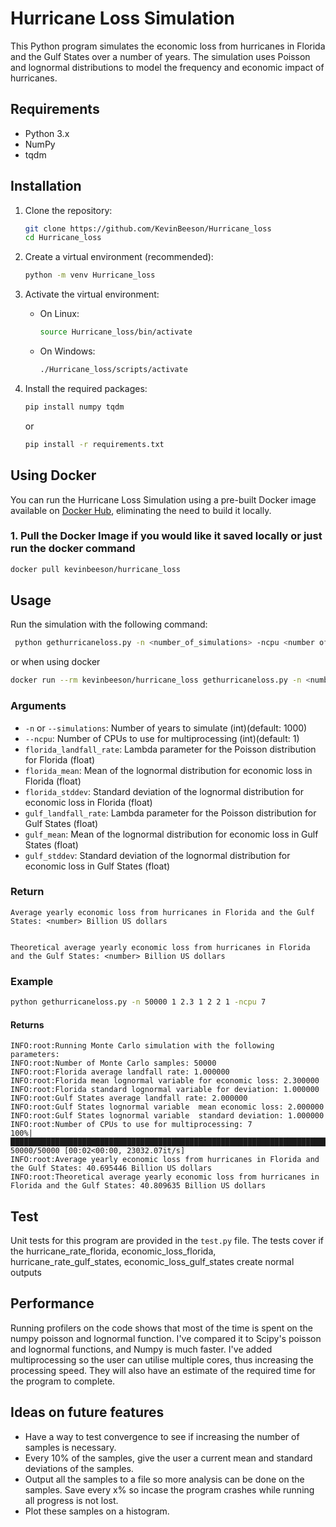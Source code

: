 # Hurricane Loss Simulation

This Python program simulates the economic loss from hurricanes in Florida and the Gulf States over a number of years. The simulation uses Poisson and lognormal distributions to model the frequency and economic impact of hurricanes.

## Requirements

- Python 3.x
- NumPy
- tqdm

## Installation

1. Clone the repository:
    ```bash
    git clone https://github.com/KevinBeeson/Hurricane_loss
    cd Hurricane_loss
    ```

2. Create a virtual environment (recommended):
    ```bash
    python -m venv Hurricane_loss
    ```

3. Activate the virtual environment:
    - On Linux:
        ```bash
        source Hurricane_loss/bin/activate
        ```
    - On Windows:
        ```bash
        ./Hurricane_loss/scripts/activate
        ```

4. Install the required packages:
    ```bash
    pip install numpy tqdm
    ```
    or 

    ```bash
    pip install -r requirements.txt
    ```

## Using Docker

You can run the Hurricane Loss Simulation using a pre-built Docker image available on [Docker Hub](https://hub.docker.com/r/kevinbeeson/hurricane_loss), eliminating the need to build it locally.

### 1. Pull the Docker Image if you would like it saved locally or just run the docker command

```bash
docker pull kevinbeeson/hurricane_loss
```


## Usage

Run the simulation with the following command:
```bash
 python gethurricaneloss.py -n <number_of_simulations> -ncpu <number of cpu used> <florida_landfall_rate> <florida_mean> <florida_stddev> <gulf_landfall_rate> <gulf_mean> <gulf_stddev>
```

or when using docker

```bash
docker run --rm kevinbeeson/hurricane_loss gethurricaneloss.py -n <number_of_simulations> -ncpu <number of cpu used> <florida_landfall_rate> <florida_mean> <florida_stddev> <gulf_landfall_rate> <gulf_mean> <gulf_stddev>
```
 ### Arguments

- `-n` or `--simulations`: Number of years to simulate (int)(default: 1000)
- `--ncpu`: Number of CPUs to use for multiprocessing (int)(default: 1)
- `florida_landfall_rate`: Lambda parameter for the Poisson distribution for Florida (float)
- `florida_mean`: Mean of the lognormal distribution for economic loss in Florida (float)
- `florida_stddev`: Standard deviation of the lognormal distribution for economic loss in Florida (float)
- `gulf_landfall_rate`: Lambda parameter for the Poisson distribution for Gulf States (float)
- `gulf_mean`: Mean of the lognormal distribution for economic loss in Gulf States (float)
- `gulf_stddev`: Standard deviation of the lognormal distribution for economic loss in Gulf States (float)

### Return

```
Average yearly economic loss from hurricanes in Florida and the Gulf States: <number> Billion US dollars


Theoretical average yearly economic loss from hurricanes in Florida and the Gulf States: <number> Billion US dollars
```

### Example 

```bash
python gethurricaneloss.py -n 50000 1 2.3 1 2 2 1 -ncpu 7
```
#### Returns 
```
INFO:root:Running Monte Carlo simulation with the following parameters:
INFO:root:Number of Monte Carlo samples: 50000
INFO:root:Florida average landfall rate: 1.000000
INFO:root:Florida mean lognormal variable for economic loss: 2.300000
INFO:root:Florida standard lognormal variable for deviation: 1.000000
INFO:root:Gulf States average landfall rate: 2.000000
INFO:root:Gulf States lognormal variable  mean economic loss: 2.000000
INFO:root:Gulf States lognormal variable  standard deviation: 1.000000
INFO:root:Number of CPUs to use for multiprocessing: 7
100%|████████████████████████████████████████████████████████████████████████████████████████████████████████████████████████████████████████████████| 50000/50000 [00:02<00:00, 23032.07it/s]
INFO:root:Average yearly economic loss from hurricanes in Florida and the Gulf States: 40.695446 Billion US dollars
INFO:root:Theoretical average yearly economic loss from hurricanes in Florida and the Gulf States: 40.809635 Billion US dollars

```
## Test

Unit tests for this program are provided in the `test.py` file. The tests cover if the hurricane_rate_florida, economic_loss_florida, hurricane_rate_gulf_states, economic_loss_gulf_states create normal outputs 

## Performance

Running profilers on the code shows that most of the time is spent on the numpy poisson and lognormal function. I've compared it to Scipy's poisson and lognormal functions, and Numpy is much faster. I've added multiprocessing so the user can utilise multiple cores, thus increasing the processing speed. They will also have an estimate of the required time for the program to complete.


## Ideas on future features

- Have a way to test convergence to see if increasing the number of samples is necessary.
- Every 10% of the samples, give the user a current mean and standard deviations of the samples.
- Output all the samples to a file so more analysis can be done on the samples. Save every x% so incase the program crashes while running all progress is not lost.
- Plot these samples on a histogram.